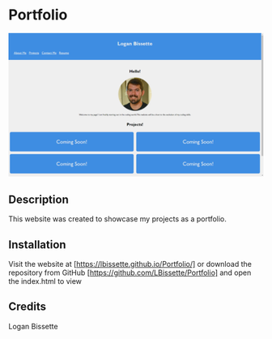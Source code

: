 # Portfolio
![Screenshot](assets\photos\screenshot.png "Screenshot")
## Description
This website was created to showcase my projects as a portfolio.

## Installation

Visit the website at [https://lbissette.github.io/Portfolio/] or download the repository from GitHub [https://github.com/LBissette/Portfolio] and open the index.html to view

## Credits

Logan Bissette